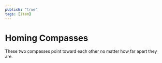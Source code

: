 ```yaml
---
publish: "true"
tags: [Item]
---
```

# Homing Compasses

These two compasses point toward each other no matter how far apart they are.
